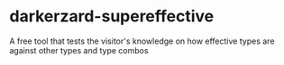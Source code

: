 # darkerzard-supereffective
A free tool that tests the visitor's knowledge on how effective types are against other types and type combos

